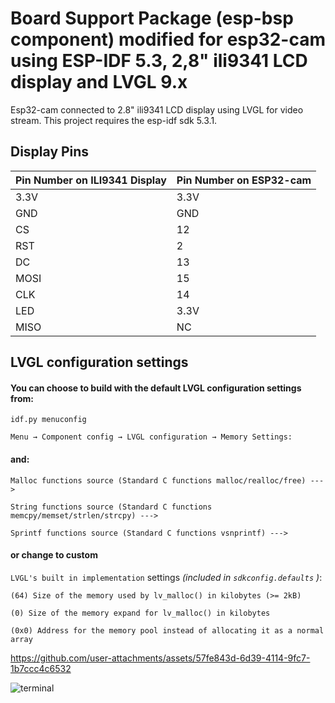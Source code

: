 
# Board Support Package (esp-bsp component) modified for esp32-cam using ESP-IDF 5.3, 2,8" ili9341 LCD display and LVGL 9.x

Esp32-cam connected to 2.8" ili9341 LCD display using LVGL for video stream.
This project requires the esp-idf sdk 5.3.1.

 ## Display Pins
 
| Pin Number on ILI9341 Display  | Pin Number on ESP32-cam |
| ------------ | ------------ |
| 3.3V     | 3.3V      |
| GND      | GND    |
| CS | 12  |
| RST | 2   |
| DC | 13  |
| MOSI | 15 |
| CLK | 14  |
| LED | 3.3V |
| MISO | NC  |

## LVGL configuration settings

#### You can choose to build with the default LVGL configuration settings from:

`idf.py menuconfig`

`Menu → Component config → LVGL configuration → Memory Settings:`

#### and:

```
Malloc functions source (Standard C functions malloc/realloc/free) --->  

String functions source (Standard C functions memcpy/memset/strlen/strcpy) --->   

Sprintf functions source (Standard C functions vsnprintf) --->
```

#### or change to custom

` LVGL's built in implementation ` settings *(included in ` sdkconfig.defaults ` )*:

```
(64) Size of the memory used by lv_malloc() in kilobytes (>= 2kB)

(0) Size of the memory expand for lv_malloc() in kilobytes

(0x0) Address for the memory pool instead of allocating it as a normal array
```

https://github.com/user-attachments/assets/57fe843d-6d39-4114-9fc7-1b7ccc4c6532



![terminal](https://github.com/user-attachments/assets/7b17a434-453d-41e2-ad47-601f8f8c8a1a)


